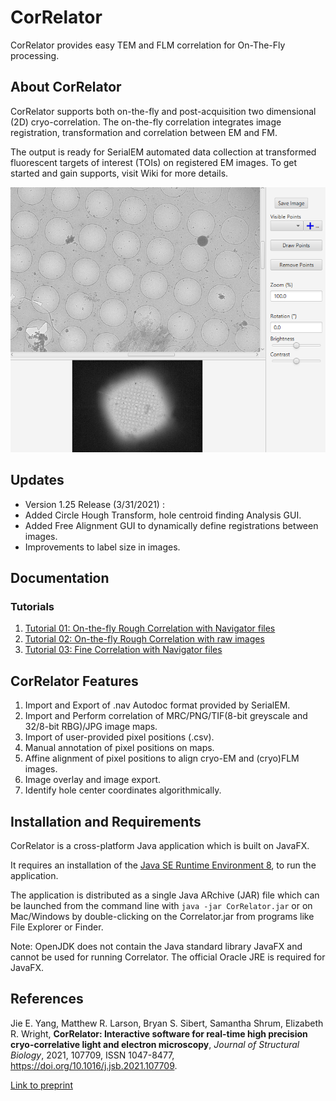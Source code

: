 # CorRelator
CorRelator provides easy TEM and FLM correlation for On-The-Fly processing.

## About CorRelator
CorRelator supports both on-the-fly and post-acquisition two dimensional (2D) cryo-correlation. The on-the-fly correlation integrates image registration, transformation and correlation between EM and FM.

The output is ready for SerialEM automated data collection at transformed fluorescent targets of interest (TOIs) on registered EM images. To get started and gain supports, visit Wiki for more details.

![Map View](images/mapview.png)

## Updates

- Version 1.25 Release (3/31/2021) : 
 - Added Circle Hough Transform, hole centroid finding Analysis GUI.
 - Added Free Alignment GUI to dynamically define registrations between images.
 - Improvements to label size in images.

## Documentation

### Tutorials

1. [Tutorial 01: On-the-fly Rough Correlation with Navigator files](documentation/Tutorial_01_OnTheFly_GridSquare.md)
2. [Tutorial 02: On-the-fly Rough Correlation with raw images](documentation/Tutorial_02_OneTheFly_GridSquare2.md)	
3. [Tutorial 03: Fine Correlation with Navigator files](documentation/Tutorial_03_OnTheFly_FineAlignment.md) 

## CorRelator Features 

1. Import and Export of .nav Autodoc format provided by SerialEM.
2. Import and Perform correlation of MRC/PNG/TIF(8-bit greyscale and 32/8-bit RBG)/JPG image maps.
3. Import of user-provided pixel positions (.csv).
4. Manual annotation of pixel positions on maps.
5. Affine alignment of pixel positions to align cryo-EM and (cryo)FLM images.
6. Image overlay and image export.
7. Identify hole center coordinates algorithmically. 

## Installation and Requirements
CorRelator is a cross-platform Java application which is built on JavaFX.

It requires an installation of the [Java SE Runtime Environment 8](https://www.oracle.com/java/technologies/javase-jre8-downloads.html), to run the application.

The application is distributed as a single Java ARchive (JAR) file which can be launched from the command line with `java -jar CorRelator.jar` or on Mac/Windows by double-clicking on the Correlator.jar from programs like File Explorer or Finder.

Note: OpenJDK does not contain the Java standard library JavaFX and cannot be used for running Correlator. The official Oracle JRE is required for JavaFX.

## References

Jie E. Yang, Matthew R. Larson, Bryan S. Sibert, Samantha Shrum, Elizabeth R. Wright,
**CorRelator: Interactive software for real-time high precision cryo-correlative light and electron microscopy**,
*Journal of Structural Biology*,
2021,
107709,
ISSN 1047-8477,
https://doi.org/10.1016/j.jsb.2021.107709.

[Link to preprint](https://www.sciencedirect.com/science/article/pii/S1047847721000149)



